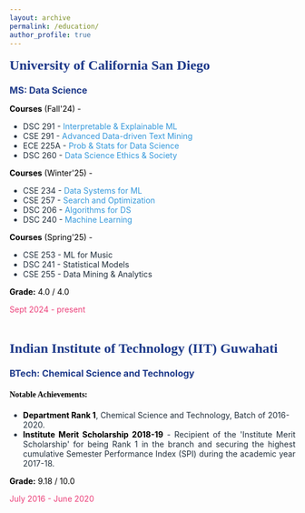 ```yaml
---
layout: archive
permalink: /education/
author_profile: true
---
```


<div style="display: flex; justify-content: center; align-items: center; margin-top: -30px">
  <!-- <div style="margin-right: 20px;">
    <img src="/assets/images/ucsd_.png" alt="UCSD" style="width: 350px; height: auto;">
  </div> -->
  <div style="flex: 1; font-size: 14px; color: #212f3c;">
    <h2 style="color: #1e3a8a; font-size: 24px; font-family: 'Times New Roman', Times, serif;">University of California San Diego</h2>
    <p><strong style="color: #1e3a8a; font-size: 16px;">MS: Data Science</strong></p>
    <p style="color: black;">
      <strong>Courses</strong> (Fall'24) - 
      <!-- <a href="/reflections" style="text-decoration: none; color: #3498db;">Course Reflections</a> -->
    </p>
    <ul>
      <li>DSC 291 - <a href="/reflections/dsc291a/" style="text-decoration: none; color: #3498db;">Interpretable & Explainable ML</a></li>
      <li>CSE 291 - <a href="/reflections/cse291h/" style="text-decoration: none; color: #3498db;">Advanced Data-driven Text Mining</a></li>
      <li>ECE 225A - <a href="/reflections/ece225a/" style="text-decoration: none; color: #3498db;">Prob & Stats for Data Science</a></li>
      <li>DSC 260 - <a href="/reflections/dsc260/" style="text-decoration: none; color: #3498db;">Data Science Ethics & Society</a></li>
    </ul>
    <p style="color: black;">
      <strong>Courses</strong> (Winter'25) - 
      <!-- <a href="/reflections" style="text-decoration: none; color: #3498db;">Course Reflections</a> -->
    </p>
    <ul>
      <li>CSE 234 - <a href="/reflections/cse234/" style="text-decoration: none; color: #3498db;">Data Systems for ML</a></li>
      <li>CSE 257 - <a href="/reflections/cse257/" style="text-decoration: none; color: #3498db;">Search and Optimization</a></li>
      <li>DSC 206 - <a href="/reflections/dsc206/" style="text-decoration: none; color: #3498db;">Algorithms for DS</a></li>
      <li>DSC 240 - <a href="/reflections/dsc240/" style="text-decoration: none; color: #3498db;">Machine Learning</a></li>
    </ul>
    <p style="color: black;">
      <strong>Courses</strong> (Spring'25) - 
    </p>
    <ul>
      <li>CSE 253 - ML for Music</li>
      <li>DSC 241 - Statistical Models</li>
      <li>CSE 255 - Data Mining & Analytics</li>
      <!-- <li>ECE 208 - Evolutionary Computing</li> -->
    </ul>
    <p style="font-size: 14px; color: black;"><strong>Grade:</strong> 4.0 / 4.0</p>
    <p style="font-size: 14px; color: #ec407a;">Sept 2024 - present</p>
  </div>
</div>

<div style="display: flex; justify-content: center; align-items: center;">
  <!-- <div style="margin-right: 20px;">
    <img src="/assets/images/iitg.jpg" alt="IITG" style="width: 350px; height: auto;">
  </div> -->
  <div style="flex: 1; font-size: 14px; color: #212f3c;">
    <h2 style="color: #1e3a8a; font-size: 24px; font-family: 'Times New Roman', Times, serif;">Indian Institute of Technology (IIT) Guwahati</h2>
    <p><strong style="color: #1e3a8a; font-size: 16px;">BTech: Chemical Science and Technology</strong></p>
    <h4 style="color: black; font-family: 'Times New Roman', Times, serif;">Notable Achievements:</h4>
    <ul>
      <li><strong style="color: black"> Department Rank 1</strong>, Chemical Science and Technology, Batch of 2016-2020.</li>
      <li style="text-align: justify;"><strong style="color: black"> Institute Merit Scholarship 2018-19</strong> - Recipient of the 'Institute Merit Scholarship' for being Rank 1 in the branch and securing the highest cumulative Semester Performance Index (SPI) during the academic year 2017-18.</li>
    </ul>
    <p style="font-size: 14px; color: black;"><strong>Grade:</strong> 9.18 / 10.0</p>
    <p style="font-size: 14px; color: #ec407a;">July 2016 - June 2020 </p>
  </div>
</div>
